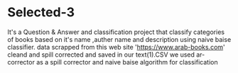 # Selected-3

It's a Question & Answer and classification project that classify categories of books  based on it's name ,auther name and description using naive baise classifier.
data scrapped from this web site 'https://www.arab-books.com' cleand and spill corrected and saved in our text(1).CSV 
we used ar-corrector as a spill corrector and naive baise algorithm for classification
